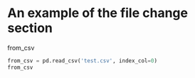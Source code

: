 <!-- markdownlint-disable MD033 -->

# An example of the file change section

<variable-table>from_csv</variable-table>

<section-filechange paths="['test.csv']">

```python
from_csv = pd.read_csv('test.csv', index_col=0)
from_csv
```

</section-filechange>